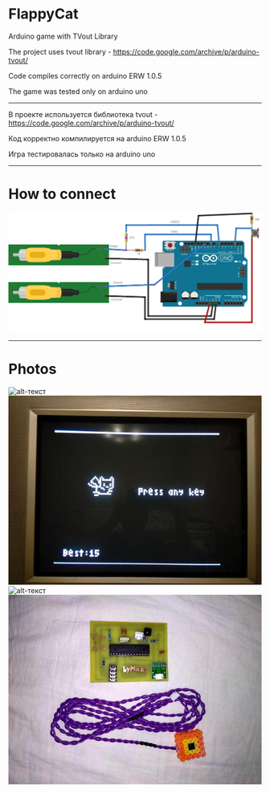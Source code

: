 # FlappyCat
Arduino game with TVout Library

The project uses tvout library - https://code.google.com/archive/p/arduino-tvout/

Code compiles correctly on arduino ERW 1.0.5

The game was tested only on arduino uno

-----

В проекте используется библиотека tvout - https://code.google.com/archive/p/arduino-tvout/

Код корректно компилируется на arduino ERW 1.0.5

Игра тестировалась только на arduino uno

-----
# How to connect
![alt-текст](https://github.com/minbbb/FlappyCat/blob/master/images/scheme.png "Scheme")

-----
# Photos
![alt-текст](https://github.com/minbbb/FlappyCat/blob/master/images/photo1.jpg "Photo 1")
![alt-текст](https://github.com/minbbb/FlappyCat/blob/master/images/photo2.jpg "Photo 2")
![alt-текст](https://github.com/minbbb/FlappyCat/blob/master/images/photo3.jpg "Photo 3")
![alt-текст](https://github.com/minbbb/FlappyCat/blob/master/images/photo4.jpg "Photo 4")
